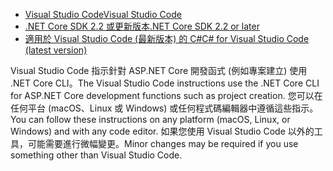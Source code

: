 * [<span data-ttu-id="876ab-101">Visual Studio Code</span><span class="sxs-lookup"><span data-stu-id="876ab-101">Visual Studio Code</span></span>](https://code.visualstudio.com/download)
* [<span data-ttu-id="876ab-102">.NET Core SDK 2.2 或更新版本</span><span class="sxs-lookup"><span data-stu-id="876ab-102">.NET Core SDK 2.2 or later</span></span>](https://www.microsoft.com/net/download/all)
* [<span data-ttu-id="876ab-103">適用於 Visual Studio Code (最新版本) 的 C#</span><span class="sxs-lookup"><span data-stu-id="876ab-103">C# for Visual Studio Code (latest version)</span></span>](https://marketplace.visualstudio.com/items?itemName=ms-vscode.csharp)

<span data-ttu-id="876ab-104">Visual Studio Code 指示針對 ASP.NET Core 開發函式 (例如專案建立) 使用 .NET Core CLI。</span><span class="sxs-lookup"><span data-stu-id="876ab-104">The Visual Studio Code instructions use the .NET Core CLI for ASP.NET Core development functions such as project creation.</span></span> <span data-ttu-id="876ab-105">您可以在任何平台 (macOS、Linux 或 Windows) 或任何程式碼編輯器中遵循這些指示。</span><span class="sxs-lookup"><span data-stu-id="876ab-105">You can follow these instructions on any platform (macOS, Linux, or Windows) and with any code editor.</span></span> <span data-ttu-id="876ab-106">如果您使用 Visual Studio Code 以外的工具，可能需要進行微幅變更。</span><span class="sxs-lookup"><span data-stu-id="876ab-106">Minor changes may be required if you use something other than Visual Studio Code.</span></span>
